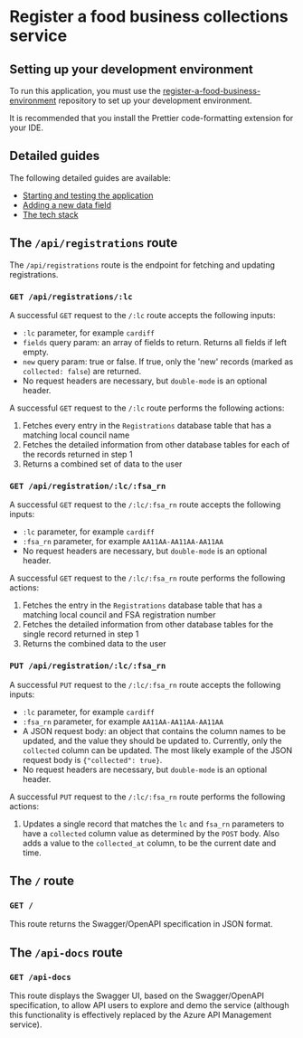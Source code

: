 # Register a food business collections service

## Setting up your development environment

To run this application, you must use the [register-a-food-business-environment](https://github.com/FoodStandardsAgency/register-a-food-business-environment) repository to set up your development environment.

It is recommended that you install the Prettier code-formatting extension for your IDE.

## Detailed guides

The following detailed guides are available:

- [Starting and testing the application](./docs/contribution-guidelines/starting-testing-the-app.md)
- [Adding a new data field](./docs/contribution-guidelines/adding-a-new-data-field.md)
- [The tech stack](./docs/contribution-guidelines/the-tech-stack.md)

## The `/api/registrations` route

The `/api/registrations` route is the endpoint for fetching and updating registrations.

### `GET /api/registrations/:lc`

A successful `GET` request to the `/:lc` route accepts the following inputs:

- `:lc` parameter, for example `cardiff`
- `fields` query param: an array of fields to return. Returns all fields if left empty.
- `new` query param: true or false. If true, only the 'new' records (marked as `collected: false`) are returned.
- No request headers are necessary, but `double-mode` is an optional header.

A successful `GET` request to the `/:lc` route performs the following actions:

1. Fetches every entry in the `Registrations` database table that has a matching local council name
2. Fetches the detailed information from other database tables for each of the records returned in step 1
3. Returns a combined set of data to the user

### `GET /api/registration/:lc/:fsa_rn`

A successful `GET` request to the `/:lc/:fsa_rn` route accepts the following inputs:

- `:lc` parameter, for example `cardiff`
- `:fsa_rn` parameter, for example `AA11AA-AA11AA-AA11AA`
- No request headers are necessary, but `double-mode` is an optional header.

A successful `GET` request to the `/:lc/:fsa_rn` route performs the following actions:

1. Fetches the entry in the `Registrations` database table that has a matching local council and FSA registration number
2. Fetches the detailed information from other database tables for the single record returned in step 1
3. Returns the combined data to the user

### `PUT /api/registration/:lc/:fsa_rn`

A successful `PUT` request to the `/:lc/:fsa_rn` route accepts the following inputs:

- `:lc` parameter, for example `cardiff`
- `:fsa_rn` parameter, for example `AA11AA-AA11AA-AA11AA`
- A JSON request body: an object that contains the column names to be updated, and the value they should be updated to. Currently, only the `collected` column can be updated. The most likely example of the JSON request body is `{"collected": true}`.
- No request headers are necessary, but `double-mode` is an optional header.

A successful `PUT` request to the `/:lc/:fsa_rn` route performs the following actions:

1. Updates a single record that matches the `lc` and `fsa_rn` parameters to have a `collected` column value as determined by the `POST` body. Also adds a value to the `collected_at` column, to be the current date and time.

## The `/` route

### `GET /`

This route returns the Swagger/OpenAPI specification in JSON format.

## The `/api-docs` route

### `GET /api-docs`

This route displays the Swagger UI, based on the Swagger/OpenAPI specification, to allow API users to explore and demo the service (although this functionality is effectively replaced by the Azure API Management service).
